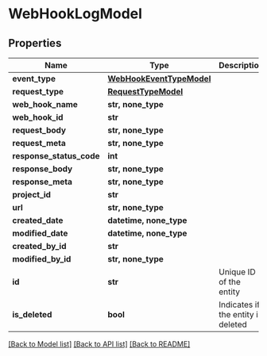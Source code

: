 # WebHookLogModel


## Properties
Name | Type | Description | Notes
------------ | ------------- | ------------- | -------------
**event_type** | [**WebHookEventTypeModel**](WebHookEventTypeModel.md) |  | 
**request_type** | [**RequestTypeModel**](RequestTypeModel.md) |  | 
**web_hook_name** | **str, none_type** |  | [optional] 
**web_hook_id** | **str** |  | [optional] 
**request_body** | **str, none_type** |  | [optional] 
**request_meta** | **str, none_type** |  | [optional] 
**response_status_code** | **int** |  | [optional] 
**response_body** | **str, none_type** |  | [optional] 
**response_meta** | **str, none_type** |  | [optional] 
**project_id** | **str** |  | [optional] 
**url** | **str, none_type** |  | [optional] 
**created_date** | **datetime, none_type** |  | [optional] 
**modified_date** | **datetime, none_type** |  | [optional] 
**created_by_id** | **str** |  | [optional] 
**modified_by_id** | **str, none_type** |  | [optional] 
**id** | **str** | Unique ID of the entity | [optional] 
**is_deleted** | **bool** | Indicates if the entity is deleted | [optional] 

[[Back to Model list]](../README.md#documentation-for-models) [[Back to API list]](../README.md#documentation-for-api-endpoints) [[Back to README]](../README.md)


